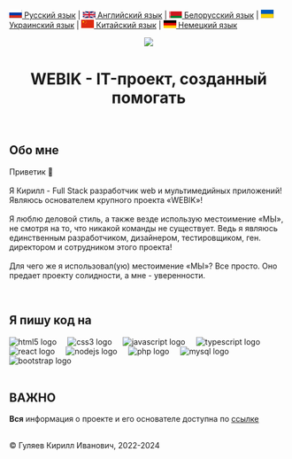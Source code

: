 <p><a href="https://github.com/gki-webik/gki-webik/blob/main/README.md"><img src="https://raw.githubusercontent.com/ashleedawg/flags/master/RU.png" alt="" /> Русский язык</a> | <a href="https://github.com/gki-webik/gki-webik/blob/main/README-EN.md"><img src="https://raw.githubusercontent.com/ashleedawg/flags/master/uk.png" alt="" /> Английский язык</a> | <a href="https://github.com/gki-webik/gki-webik/blob/main/README-BE.md"><img src="https://raw.githubusercontent.com/ashleedawg/flags/master/belarus.png" alt="" /> Белорусский язык</a> | <a href="https://github.com/gki-webik/gki-webik/blob/main/README-UK.md"><img src="https://raw.githubusercontent.com/ashleedawg/flags/master/ukraine.png" alt="" /> Украинский язык</a> | <a href="https://github.com/gki-webik/gki-webik/blob/main/README-ZH.md"><img src="https://raw.githubusercontent.com/ashleedawg/flags/master/china.png" alt="" /> Китайский язык</a> | <a href="https://github.com/gki-webik/gki-webik/blob/main/README-DE.md"><img src="https://raw.githubusercontent.com/ashleedawg/flags/master/DE.png" alt="" /> Немецкий язык</a></p>
<div align="center">
  <kbd><img height="200" src="https://gki-webik.ru/files/images/user_ico/Picsart_24-01-16_13-08-02-981%20-%2030.01.24%20-%201706621640%20-%2040831.png"  /></kbd>
</div>
<h1 align="center">WEBIK - IT-проект, созданный помогать</h1>
<br>
<h2 style="text-align: left;">Обо мне</h2>
<p style="text-align: left;">Приветик 👋<br><br>Я Кирилл - Full Stack разработчик web и мультимедийных приложений! Являюсь основателем крупного проекта «WEBIK»!<br><br>Я люблю деловой стиль, а также везде использую местоимение «МЫ», не смотря на то, что никакой команды не существует. Ведь я являюсь единственным разработчиком, дизайнером, тестировщиком, ген. директором и сотрудником этого проекта!<br><br>Для чего же я использовал(ую) местоимение «МЫ»? Все просто. Оно предает проекту солидности, а мне - уверенности.</p>
<br>
<h2 style="text-align: left;">Я пишу код на</h2>
<div style="text-align: left;">
  <img src="https://cdn.jsdelivr.net/gh/devicons/devicon/icons/html5/html5-original.svg" height="40" alt="html5 logo"  />
  <img width="12" />
  <img src="https://cdn.jsdelivr.net/gh/devicons/devicon/icons/css3/css3-original.svg" height="40" alt="css3 logo"  />
  <img width="12" />
  <img src="https://cdn.jsdelivr.net/gh/devicons/devicon/icons/javascript/javascript-original.svg" height="40" alt="javascript logo"  />
  <img width="12" />
  <img src="https://cdn.jsdelivr.net/gh/devicons/devicon/icons/typescript/typescript-original.svg" height="40" alt="typescript logo"  />
  <img width="12" />
  <img src="https://cdn.jsdelivr.net/gh/devicons/devicon/icons/react/react-original.svg" height="40" alt="react logo"  />
  <img width="12" />
  <img src="https://cdn.jsdelivr.net/gh/devicons/devicon/icons/nodejs/nodejs-original.svg" height="40" alt="nodejs logo"  />
  <img width="12" />
  <img src="https://cdn.jsdelivr.net/gh/devicons/devicon/icons/php/php-original.svg" height="40" alt="php logo"  />
  <img width="12" />
  <img src="https://cdn.jsdelivr.net/gh/devicons/devicon/icons/mysql/mysql-original.svg" height="40" alt="mysql logo"  />
  <img width="12" />
  <img src="https://cdn.jsdelivr.net/gh/devicons/devicon/icons/bootstrap/bootstrap-original.svg" height="40" alt="bootstrap logo"  />
</div>
<br>
<h2>ВАЖНО</h2>
<p><b>Вся</b> информация о проекте и его основателе доступна по <a href="//gki-webik.ru/wk-data" target="_blank">ссылке</a></p>
<br>
© Гуляев Кирилл Иванович, 2022-2024
